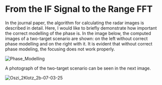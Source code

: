 # From the IF Signal to the Range FFT

In the journal paper, the algorithm for calculating the radar images is described in detail. Here, I would like to briefly demonstrate how important the correct modelling of the phase is. In the image below, the computed images of a two-target scenario are shown: on the left without correct phase modelling and on the right with it. It is evident that without correct phase modeling, the focusing does not work properly.

![Phase_Modelling](https://github.com/user-attachments/assets/dfb7135b-02c5-496f-8b93-f706efda7567)

A photograph of the two-target scenario can be seen in the next image.

![Oszi_2Klotz_2b-07-03-25](https://github.com/user-attachments/assets/f5ee7b8f-0d9a-4b49-a3ea-de3195ae07a0)

